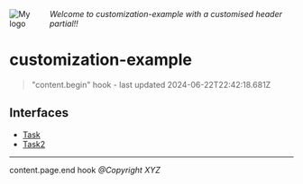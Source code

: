<div style="display:flex; align-items:center;">
  <img alt="My logo" src="https://placehold.co/100x50" style="margin-right: .5em;" />
  <em>Welcome to customization-example with a customised header partial!!</em>
</div>

# customization-example

> "content.begin" hook - last updated 2024-06-22T22:42:18.681Z

## Interfaces

- [Task](Interface.Task.md)
- [Task2](Interface.Task2.md)

***
content.page.end hook *@Copyright XYZ*
